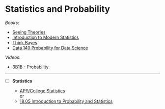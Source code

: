 # Statistics and Probability

_Books_:

- [Seeing Theories](https://seeing-theory.brown.edu/index.html#secondPage)
- [Introduction to Modern Statistics](https://openintro-ims.netlify.app/)
- [Think Bayes](https://allendowney.github.io/ThinkBayes2/index.html#)
- [Data 140 Probability for Data Science](http://prob140.org/textbook/content/README.html)

_Videos_:

- [3B1B - Probability](https://www.3blue1brown.com/topics/probability)

---

- [ ] **Statistics**

  - [AP®︎/College Statistics](https://www.khanacademy.org/math/ap-statistics) \
    or
  - [18.05 Introduction to Probability and Statistics](https://openlearninglibrary.mit.edu/courses/course-v1:MITx+18.05r_10+2022_Summer/about)
